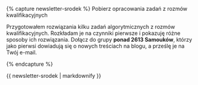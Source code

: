 {% capture newsletter-srodek %}
<span class="c_almost-header">Pobierz opracowania zadań z rozmów kwalifikacyjnych</span>

Przygotowałem rozwiązania kilku zadań algorytmicznych z rozmów kwalifikacyjnych. Rozkładam je na czynniki pierwsze i pokazuję różne sposoby ich rozwiązania. Dołącz do grupy **ponad 2613 Samouków**, którzy jako pierwsi dowiadują się o nowych treściach na blogu, a prześlę je na Twój e-mail. 

<script type="text/javascript" src="https://static.mailerlite.com/data/webforms/704312/f8q4i2.js?v3"></script>
{% endcapture %}

<div class="notice--success text-center">
  {{ newsletter-srodek | markdownify }}
</div>
